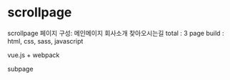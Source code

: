 # scrollpage
scrollpage
페이지 구성:
메인메이지
회사소개
찾아오시는길
total : 3 page
build : html, css, sass, javascript

vue.js + webpack

subpage
